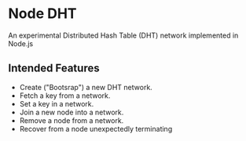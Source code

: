 # Node DHT
An experimental Distributed Hash Table (DHT) network implemented in Node.js

## Intended Features
- Create ("Bootsrap") a new DHT network.
- Fetch a key from a network.
- Set a key in a  network.
- Join a new node into a  network.
- Remove a node from a network.
- Recover from a node unexpectedly terminating

